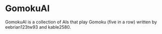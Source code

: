 # GomokuAI

GomokuAI is a collection of AIs that play Gomoku (five in a row) written by eebrian123tw93 and kable2580.
